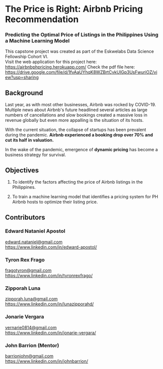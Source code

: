 # The Price is Right: Airbnb Pricing Recommendation
### Predicting the Optimal Price of Listings in the Philippines Using a Machine Learning Model

This capstone project was created as part of the Eskwelabs Data Science Fellowship Cohort VI.  
Visit the web application for this project here: https://airbnbphpricing.herokuapp.com/
Check the pdf file here: https://drive.google.com/file/d/1fvAaUYhqK8WZBrtCvkUIGp3UsFwuriOZ/view?usp=sharing

## Background

Last year, as with most other businesses, Airbnb was rocked by COVID-19. Multiple news about Airbnb's future headlined several articles as large numbers of cancellations and slow bookings created a massive loss in revenue globally but even more appalling is the situation of its hosts.

With the current situation, the collapse of startups has been prevalent during the pandemic. **Airbnb experienced a booking drop over 70% and cut its half in valuation.**

In the wake of the pandemic, emergence of **dynamic pricing** has become a business strategy for survival.

## Objectives
1. To identify the factors affecting the price of Airbnb listings in the Philippines.

2. To train a machine learning model that identifies a pricing system for PH Airbnb hosts to optimize their listing price.

## Contributors

###  Edward Nataniel Apostol
edward.nataniel@gmail.com  
https://www.linkedin.com/in/edward-apostol/

### Tyron Rex Frago
fragotyron@gmail.com  
https://www.linkedin.com/in/tyronrexfrago/

### Zipporah Luna
zipporah.luna@gmail.com  
https://www.linkedin.com/in/lunazipporahd/

### Jonarie Vergara
vernarie0814@gmail.com  
https://www.linkedin.com/in/jonarie-vergara/

### John Barrion (Mentor)
barrionjohn@gmail.com  
https://www.linkedin.com/in/johnbarrion/
